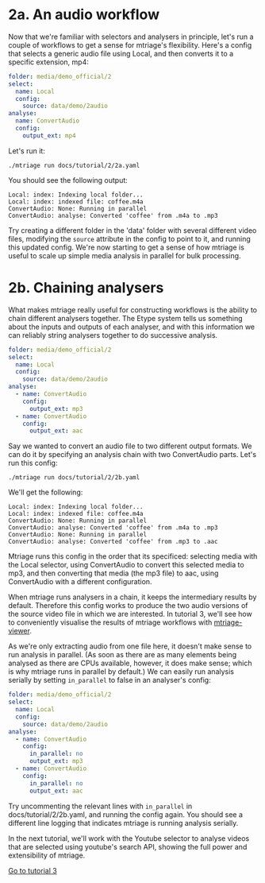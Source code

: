 # 2a. An audio workflow

Now that we're familiar with selectors and analysers in principle, let's run
a couple of workflows to get a sense for mtriage's flexibility. Here's a config
that selects a generic audio file using Local, and then converts it to a
specific extension, mp4:

```yaml
folder: media/demo_official/2
select:
  name: Local
  config:
    source: data/demo/2audio
analyse:
  name: ConvertAudio
  config:
    output_ext: mp4
```

Let's run it:

```
./mtriage run docs/tutorial/2/2a.yaml
```

You should see the following output:

```
Local: index: Indexing local folder...
Local: index: indexed file: coffee.m4a
ConvertAudio: None: Running in parallel
ConvertAudio: analyse: Converted 'coffee' from .m4a to .mp3
```

Try creating a different folder in the 'data' folder with several different
video files, modifying the `source` attribute in the config to point to it, and
running this updated config. We're now starting to get a sense of how mtriage
is useful to scale up simple media analysis in parallel for bulk processing.

# 2b. Chaining analysers

What makes mtriage really useful for constructing workflows is the ability to
chain different analysers together. The Etype system tells us something about
the inputs and outputs of each analyser, and with this information we can
reliably string analysers together to do successive analysis.

```yaml
folder: media/demo_official/2
select:
  name: Local
  config:
    source: data/demo/2audio
analyse:
  - name: ConvertAudio
    config:
      output_ext: mp3
  - name: ConvertAudio
    config:
      output_ext: aac
```

Say we wanted to convert an audio file to two different output formats. We can
do it by specifying an analysis chain with two ConvertAudio parts. Let's run
this config:

```
./mtriage run docs/tutorial/2/2b.yaml
```

We'll get the following:

```
Local: index: Indexing local folder...
Local: index: indexed file: coffee.m4a
ConvertAudio: None: Running in parallel
ConvertAudio: analyse: Converted 'coffee' from .m4a to .mp3
ConvertAudio: None: Running in parallel
ConvertAudio: analyse: Converted 'coffee' from .mp3 to .aac
```

Mtriage runs this config in the order that its specificed: selecting media with
the Local selector, using ConvertAudio to convert this selected media to mp3,
and then converting that media (the mp3 file) to aac, using ConvertAudio with
a different configuration.

When mtriage runs analysers in a chain, it keeps the intermediary results by
default. Therefore this config works to produce the two audio versions of the
source video file in which we are interested. In tutorial 3, we'll see how to
conveniently visualise the results of mtriage workflows with
[mtriage-viewer](https://github.com/forensic-architecture/mtriage-viewer).

As we're only extracting audio from one file here, it doesn't make sense to run
analysis in parallel. (As soon as there are as many elements being analysed as
there are CPUs available, however, it does make sense; which is why mtriage
runs in parallel by default.) We can easily run analysis serially by setting
`in_parallel` to false in an analyser's config:

```yaml
folder: media/demo_official/2
select:
  name: Local
  config:
    source: data/demo/2audio
analyse:
  - name: ConvertAudio
    config:
      in_parallel: no
      output_ext: mp3
  - name: ConvertAudio
    config:
      in_parallel: no
      output_ext: aac
```

Try uncommenting the relevant lines with `in_parallel` in
docs/tutorial/2/2b.yaml, and running the config again. You should see
a different line logging that indicates mtriage is running analysis serially.

In the next tutorial, we'll work with the Youtube selector to analyse videos
that are selected using youtube's search API, showing the full power  and
extensibility of mtriage.

[Go to tutorial 3](/docs/tutorial/3/README.md)

